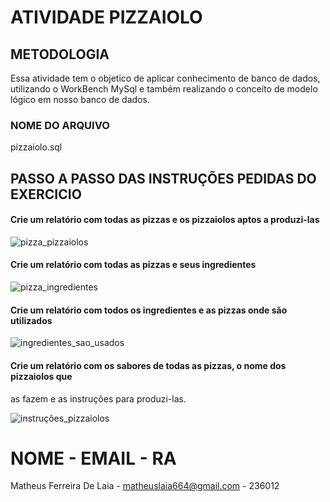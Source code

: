 # ATIVIDADE PIZZAIOLO

## METODOLOGIA
Essa atividade tem o objetico de aplicar conhecimento de banco de dados, utilizando o WorkBench MySql e também realizando o conceito de modelo lógico em nosso banco de dados.

### NOME DO ARQUIVO
pizzaiolo.sql

## PASSO A PASSO DAS INSTRUÇÕES PEDIDAS DO EXERCICIO
#### Crie um relatório com todas as pizzas e os pizzaiolos aptos a produzi-las


![pizza_pizzaiolos](https://github.com/MatheusLaiaa/PIZZAIOLO/assets/144149403/3276e393-0b8a-4fdf-a8b0-db70a1052ce5)


#### Crie um relatório com todas as pizzas e seus ingredientes


![pizza_ingredientes](https://github.com/MatheusLaiaa/PIZZAIOLO/assets/144149403/7ed5d640-8d0f-41ef-9d6c-73b6e1e7f691)


#### Crie um relatório com todos os ingredientes e as pizzas onde são utilizados


![ingredientes_sao_usados](https://github.com/MatheusLaiaa/PIZZAIOLO/assets/144149403/49df6918-5b80-4e11-829d-7611479e5493)


#### Crie um relatório com os sabores de todas as pizzas, o nome dos pizzaiolos que
as fazem e as instruções para produzi-las.


![instruções_pizzaiolos](https://github.com/MatheusLaiaa/PIZZAIOLO/assets/144149403/e39648df-4bc3-4305-8517-981e51f5fbd5)



# NOME - EMAIL - RA
Matheus Ferreira De Laia - matheuslaia664@gmail.com - 236012

